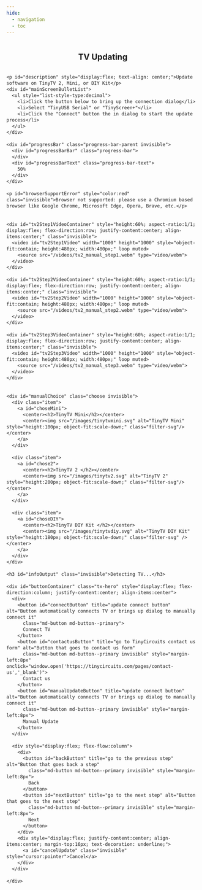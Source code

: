 ```yaml
---
hide:
  - navigation
  - toc
---
```


<!-- All that up there hides the navigation (left pane) and table of contents (right pane) -->

<style>
  /* Remove page title */
  h1 {
    visibility: hidden;
    position: absolute;
  }



  /* Convenience class for centering elements */
  .flex-center {
    display: flex;
    flex-direction: column;
    justify-content: center;
    align-items: center;
  }

  .invisible {
    position: absolute;
    visibility: hidden;
    opacity: 0;
  }


  /* Override/add to allow centering in page */
  .md-main {
    display: flex;
    flex-direction: column;
    justify-content: center;
    align-items: center;
  }

  /* Override and remove margin to allow complete control over centering elements, grow to max height */
  .md-main__inner {
    margin-top: 0px;
    flex-grow: 1;
    width: 100%;
  }

  .md-content__inner {
    margin-top: 0px;
    flex-grow: 1;
    display: flex;
    flex-direction: column;
    justify-content: center;
    align-items: center;
    width: 100%;
    height: 100%;
    padding-top: 0;
  }

  .md-typeset h2 {
    margin: 0;
  }

  .md-typeset h3 {
    margin: 0px;
    margin-top: 8px;
    margin-bottom: 32px;
  }


  /* Copy of home.html to get buttons to match buttons */
  .tx-hero {
    margin: 8px 0px;
    color: var(--md-primary-bg-color);
  }

  .tx-hero .md-button {
    color: var(--md-primary-bg-color); /*outline button font and border color*/
    border-radius: 8px;
  }

  .tx-hero .md-button--primary {
    background-color: var(--md-typeset-a-color);
    color: black;
    border-color: var(--md-typeset-a-color);
    border-width: var(--border-btn,1px);
    border-radius: 8px;
  }

  .tx-hero .md-button:focus,
  .tx-hero .md-button:hover:enabled {
    background-color: var(--md-accent-fg-color); /* BG color on hover */
    color: var(--md-default-bg-color); /*Text color on hover*/
    border-color: var(--md-accent-fg-color); /*border color on hover*/
  }

  .tx-hero .md-button:disabled {
    cursor: not-allowed;
    filter: brightness(50%);
  }

  .choose {
    width: 100%;
    display: flex;
    justify-content: space-around;
    max-width: 61rem;
    margin-right: auto;
    margin-left: auto;
    margin-top: 32px;
    padding: 0 .2rem;
  }

  .progress-bar-parent {
    display: flex;
    height: 25px;
    width: 50%;
    margin-bottom: 16px;
    border-radius: 8px;
    outline: 1px solid green;
  }

  .progress-bar {
    position: relative;
    width: 50%;
    height: 100%;
    background-color: rgb(0, 170, 0);
    border-radius: 8px;
  }

  .progress-bar-text {
    position: absolute;
    margin-left: auto;
    margin-right: auto;
    left: 0;
    right: 0;
    text-align: center;
  }

  .item {
    font-family: 'Lato', sans-serif;
    font-weight: 300;
    box-sizing: border-box;
    padding: 0 15px;
    word-break: break-word;
    flex: 1;
    min-width: 0;
  }

  .item:hover {
    background-color: #526cfe47;
    border-radius: 8px;
  }
</style>

<!-- NOTE: elements in this page are referenced by javascript in project folder /docs/javascripts/streaming/stream.js -->
<body>
  <section id="updateSection" class="tx-container flex-center" style="width:100%; height:100%">
    <h2>TV Updating</h2>
    
    <p id="description" style="display:flex; text-align: center;">Update software on TinyTV 2, Mini, or DIY Kit</p>
    <div id="mainScreenBulletList">
      <ul style="list-style-type:decimal">
        <li>Click the button below to bring up the connection dialog</li>
        <li>Select "TinyUSB Serial" or "TinyScreen+"</li>
        <li>Click the "Connect" button the in dialog to start the update process</li>
      </ul>
    </div>

    <div id="progressBar" class="progress-bar-parent invisible">
      <div id="progressBarBar" class="progress-bar">
      </div>
      <div id="progressBarText" class="progress-bar-text">
        50%
      </div>
    </div>

    <p id="browserSupportError" style="color:red" class="invisible">Browser not supported: please use a Chromium based browser like Google Chrome, Microsoft Edge, Opera, Brave, etc.</p>


    <div id="tv2Step1VideoContainer" style="height:60%; aspect-ratio:1/1; display:flex; flex-direction:row; justify-content:center; align-items:center;" class="invisible">
      <video id="tv2Step1Video" width="1000" height="1000" style="object-fit:contain; height:480px; width:480px;" loop muted>
        <source src="/videos/tv2_manual_step1.webm" type="video/webm">
      </video>
    </div>

    <div id="tv2Step2VideoContainer" style="height:60%; aspect-ratio:1/1; display:flex; flex-direction:row; justify-content:center; align-items:center;" class="invisible">
      <video id="tv2Step2Video" width="1000" height="1000" style="object-fit:contain; height:480px; width:480px;" loop muted>
        <source src="/videos/tv2_manual_step2.webm" type="video/webm">
      </video>
    </div>

    <div id="tv2Step3VideoContainer" style="height:60%; aspect-ratio:1/1; display:flex; flex-direction:row; justify-content:center; align-items:center;" class="invisible">
      <video id="tv2Step3Video" width="1000" height="1000" style="object-fit:contain; height:480px; width:480px;" loop muted>
        <source src="/videos/tv2_manual_step3.webm" type="video/webm">
      </video>
    </div>


    <div id="manualChoice" class="choose invisible">
      <div class="item">
        <a id="choseMini">
          <center><h2>TinyTV Mini</h2></center>
          <center><img src="/images/tinytvmini.svg" alt="TinyTV Mini" style="height:100px; object-fit:scale-down;" class="filter-svg"/></center>
        </a>
      </div>
    
      <div class="item">
        <a id="chose2">
          <center><h2>TinyTV 2 </h2></center>
          <center><img src="/images/tinytv2.svg" alt="TinyTV 2" style="height:200px; object-fit:scale-down;" class="filter-svg"/></center>
        </a>
      </div>

      <div class="item">
        <a id="choseDIY">
          <center><h2>TinyTV DIY Kit </h2></center>
          <center><img src="/images/tinytvdiy.svg" alt="TinyTV DIY Kit" style="height:180px; object-fit:scale-down;" class="filter-svg" /></center>
        </a>
      </div>
    </div>

    <h3 id="infoOutput" class="invisible">Detecting TV...</h3>

    <div id="buttonContainer" class="tx-hero" style="display:flex; flex-direction:column; justify-content:center; align-items:center">
      <div>
        <button id="connectButton" title="update connect button" alt="Button automatically connects TV or brings up dialog to manually connect it"
          class="md-button md-button--primary">
          Connect TV
        </button>
        <button id="contactusButton" title="go to TinyCircuits contact us form" alt="Button that goes to contact us form"
          class="md-button md-button--primary invisible" style="margin-left:8px" onclick="window.open('https://tinycircuits.com/pages/contact-us','_blank')">
          Contact us
        </button>
        <button id="manualUpdateButton" title="update connect button" alt="Button automatically connects TV or brings up dialog to manually connect it"
          class="md-button md-button--primary invisible" style="margin-left:8px">
          Manual Update
        </button>
      </div>

      <div style="display:flex; flex-flow:column">
        <div>
          <button id="backButton" title="go to the previous step" alt="Button that goes back a step"
            class="md-button md-button--primary invisible" style="margin-left:8px">
            Back
          </button>
          <button id="nextButton" title="go to the next step" alt="Button that goes to the next step"
            class="md-button md-button--primary invisible" style="margin-left:8px">
            Next
          </button>
        </div>
        <div style="display:flex; justify-content:center; align-items:center; margin-top:16px; text-decoration: underline;">
          <a id="cancelUpdate" class="invisible" style="cursor:pointer">Cancel</a>
        </div>
      </div>

    </div>
  </section>


  <script type="module" src="/javascripts/update/main.js"></script>
</body>